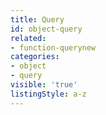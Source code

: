 ```yaml
---
title: Query
id: object-query
related:
- function-querynew
categories:
- object
- query
visible: 'true'
listingStyle: a-z
---
```

